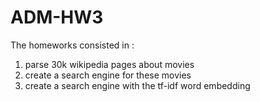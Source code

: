 # ADM-HW3

The homeworks consisted in :
1) parse 30k wikipedia pages about movies
2) create a search engine for these movies
3) create a search engine with the tf-idf word embedding
